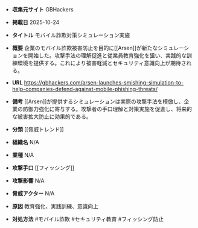 - **収集元サイト**
GBHackers

- **掲載日**
2025-10-24

- **タイトル**
モバイル詐欺対策シミュレーション実施

- **概要**
企業のモバイル詐欺被害防止を目的に[[Arsen]]が新たなシミュレーションを開始した。攻撃手法の理解促進と従業員教育強化を狙い、実践的な訓練環境を提供する。これにより被害軽減とセキュリティ意識向上が期待される。

- **URL**
https://gbhackers.com/arsen-launches-smishing-simulation-to-help-companies-defend-against-mobile-phishing-threats/

- **備考**
[[Arsen]]が提供するシミュレーションは実際の攻撃手法を模倣し、企業の防御力強化に寄与する。攻撃者の手口理解と対策実施を促進し、将来的な被害拡大防止に効果的である。

- **分類**
[[脅威トレンド]]

- **組織名**
N/A

- **業種**
N/A

- **攻撃手口**
[[フィッシング]]

- **攻撃影響**
N/A

- **脅威アクター**
N/A

- **原因**
教育強化、実践訓練、意識向上

- **対処方法**
#モバイル詐欺 #セキュリティ教育 #フィッシング防止
